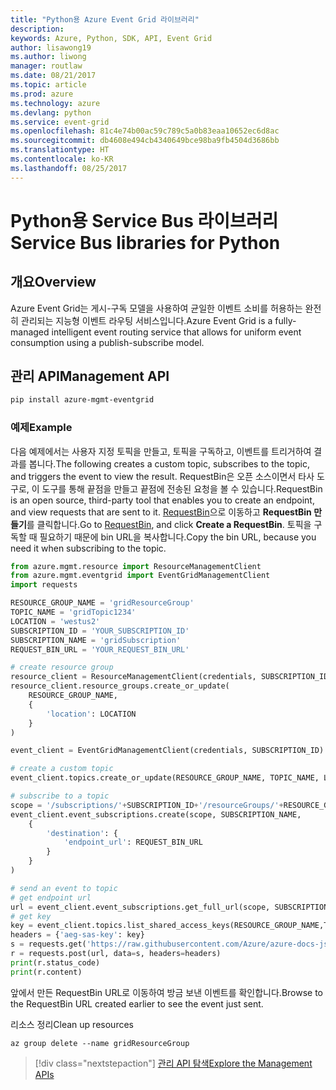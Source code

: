 ```yaml
---
title: "Python용 Azure Event Grid 라이브러리"
description: 
keywords: Azure, Python, SDK, API, Event Grid
author: lisawong19
ms.author: liwong
manager: routlaw
ms.date: 08/21/2017
ms.topic: article
ms.prod: azure
ms.technology: azure
ms.devlang: python
ms.service: event-grid
ms.openlocfilehash: 81c4e74b00ac59c789c5a0b83eaa10652ec6d8ac
ms.sourcegitcommit: db4608e494cb4340649bce98ba9fb4504d3686bb
ms.translationtype: HT
ms.contentlocale: ko-KR
ms.lasthandoff: 08/25/2017
---
```

# <a name="service-bus-libraries-for-python"></a><span data-ttu-id="35e49-103">Python용 Service Bus 라이브러리</span><span class="sxs-lookup"><span data-stu-id="35e49-103">Service Bus libraries for Python</span></span>

## <a name="overview"></a><span data-ttu-id="35e49-104">개요</span><span class="sxs-lookup"><span data-stu-id="35e49-104">Overview</span></span>
<span data-ttu-id="35e49-105">Azure Event Grid는 게시-구독 모델을 사용하여 균일한 이벤트 소비를 허용하는 완전히 관리되는 지능형 이벤트 라우팅 서비스입니다.</span><span class="sxs-lookup"><span data-stu-id="35e49-105">Azure Event Grid is a fully-managed intelligent event routing service that allows for uniform event consumption using a publish-subscribe model.</span></span>

## <a name="management-api"></a><span data-ttu-id="35e49-106">관리 API</span><span class="sxs-lookup"><span data-stu-id="35e49-106">Management API</span></span>
```bash
pip install azure-mgmt-eventgrid
```

### <a name="example"></a><span data-ttu-id="35e49-107">예제</span><span class="sxs-lookup"><span data-stu-id="35e49-107">Example</span></span>
<span data-ttu-id="35e49-108">다음 예제에서는 사용자 지정 토픽을 만들고, 토픽을 구독하고, 이벤트를 트리거하여 결과를 봅니다.</span><span class="sxs-lookup"><span data-stu-id="35e49-108">The following creates a custom topic, subscribes to the topic, and triggers the event to view the result.</span></span> <span data-ttu-id="35e49-109">RequestBin은 오픈 소스이면서 타사 도구로, 이 도구를 통해 끝점을 만들고 끝점에 전송된 요청을 볼 수 있습니다.</span><span class="sxs-lookup"><span data-stu-id="35e49-109">RequestBin is an open source, third-party tool that enables you to create an endpoint, and view requests that are sent to it.</span></span> <span data-ttu-id="35e49-110">[RequestBin](https://requestb.in/)으로 이동하고 **RequestBin 만들기**를 클릭합니다.</span><span class="sxs-lookup"><span data-stu-id="35e49-110">Go to [RequestBin](https://requestb.in/), and click **Create a RequestBin**.</span></span> <span data-ttu-id="35e49-111">토픽을 구독할 때 필요하기 때문에 bin URL을 복사합니다.</span><span class="sxs-lookup"><span data-stu-id="35e49-111">Copy the bin URL, because you need it when subscribing to the topic.</span></span>

```python
from azure.mgmt.resource import ResourceManagementClient
from azure.mgmt.eventgrid import EventGridManagementClient
import requests

RESOURCE_GROUP_NAME = 'gridResourceGroup'
TOPIC_NAME = 'gridTopic1234'
LOCATION = 'westus2'
SUBSCRIPTION_ID = 'YOUR_SUBSCRIPTION_ID'
SUBSCRIPTION_NAME = 'gridSubscription'
REQUEST_BIN_URL = 'YOUR_REQUEST_BIN_URL'

# create resource group
resource_client = ResourceManagementClient(credentials, SUBSCRIPTION_ID)
resource_client.resource_groups.create_or_update(
    RESOURCE_GROUP_NAME,
    {
        'location': LOCATION
    }
)

event_client = EventGridManagementClient(credentials, SUBSCRIPTION_ID)

# create a custom topic
event_client.topics.create_or_update(RESOURCE_GROUP_NAME, TOPIC_NAME, LOCATION)

# subscribe to a topic
scope = '/subscriptions/'+SUBSCRIPTION_ID+'/resourceGroups/'+RESOURCE_GROUP_NAME+'/providers/Microsoft.EventGrid/topics/'+TOPIC_NAME
event_client.event_subscriptions.create(scope, SUBSCRIPTION_NAME,
    {
        'destination': {
            'endpoint_url': REQUEST_BIN_URL
        }
    }
)

# send an event to topic
# get endpoint url
url = event_client.event_subscriptions.get_full_url(scope, SUBSCRIPTION_NAME).endpoint_url
# get key
key = event_client.topics.list_shared_access_keys(RESOURCE_GROUP_NAME,TOPIC_NAME).key1
headers = {'aeg-sas-key': key}
s = requests.get('https://raw.githubusercontent.com/Azure/azure-docs-json-samples/master/event-grid/customevent.json')
r = requests.post(url, data=s, headers=headers)
print(r.status_code)
print(r.content)
```
<span data-ttu-id="35e49-112">앞에서 만든 RequestBin URL로 이동하여 방금 보낸 이벤트를 확인합니다.</span><span class="sxs-lookup"><span data-stu-id="35e49-112">Browse to the RequestBin URL created earlier to see the event just sent.</span></span>

<span data-ttu-id="35e49-113">리소스 정리</span><span class="sxs-lookup"><span data-stu-id="35e49-113">Clean up resources</span></span>
```azurecli-interactive
az group delete --name gridResourceGroup
```

> [!div class="nextstepaction"]
> [<span data-ttu-id="35e49-114">관리 API 탐색</span><span class="sxs-lookup"><span data-stu-id="35e49-114">Explore the Management APIs</span></span>](/python/api/overview/azure/eventgrid/managementlibrary)


